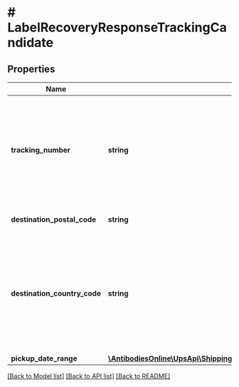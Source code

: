 # # LabelRecoveryResponseTrackingCandidate

## Properties

Name | Type | Description | Notes
------------ | ------------- | ------------- | -------------
**tracking_number** | **string** | Packaging Tracking Number  Only supported for the web small package shipment so only supported 18 digit |
**destination_postal_code** | **string** | Destination postal code candidate | [optional]
**destination_country_code** | **string** | Destination country or territory code candidate, like US &#x3D; USA, CA &#x3D; Canada  Must be valid ups country or territory code | [optional]
**pickup_date_range** | [**\AntibodiesOnline\UpsApi\Shipping\Model\TrackingCandidatePickupDateRange**](TrackingCandidatePickupDateRange.md) |  | [optional]

[[Back to Model list]](../../README.md#models) [[Back to API list]](../../README.md#endpoints) [[Back to README]](../../README.md)
